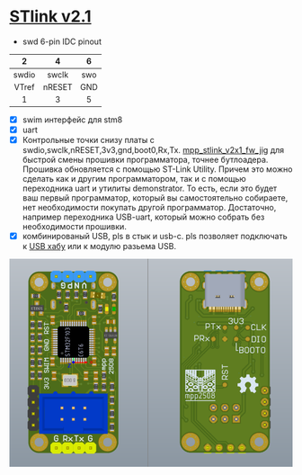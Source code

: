 ﻿# [STlink v2.1](https://github.com/mpp2508/mpp_stlink_v2x1)

 - swd 6-pin IDC pinout

|	2	|	4	|	6	|
|:-----:|:-----:|:-----:|
|swdio	|swclk	|swo	|			
|VTref	|nRESET	|GND	|
|	1	|	3	|	5	|

- [x] swim интерфейс для stm8
- [x] uart
- [x] Контрольные точки снизу платы с swdio,swclk,nRESET,3v3,gnd,boot0,Rx,Tx. [mpp_stlink_v2x1_fw_jig](https://github.com/mpp2508/mpp_stlink_v2x1_fw_jig) для быстрой смены прошивки программатора, точнее бутлоадера. Прошивка обновляется с помощью ST-Link Utility. Причем это можно сделать как и другим программатором, так и с помощью переходника uart и утилиты demonstrator. То есть, если это будет ваш первый программатор, который вы самостоятельно собираете, нет необходимости покупать другой программатор. Достаточно, например переходника USB-uart, который можно собрать без необходимости прошивки.
- [x] комбинированый USB, pls в стык и usb-c. pls позволяет подключать к [USB хабу](https://github.com/mpp2508/mpp_fe1x1s) или к модулю разьема USB.

![](img/001.png)